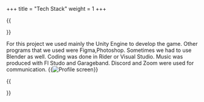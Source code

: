 +++
title = "Tech Stack"
weight = 1
+++

{{<section title="Tech Stack">}}
	


For this project we used mainly the Unity Engine to develop the game.
Other programs that we used were Figma,Photoshop. Sometimes we had to use Blender as well. Coding was done in Rider or Visual Studio. Music was produced with Fl Studo and Garageband.
Discord and Zoom were used for communication.
{{<image src="Tech.png" alt="Profile screen" caption="Tech Stack">}}



{{</section>}}